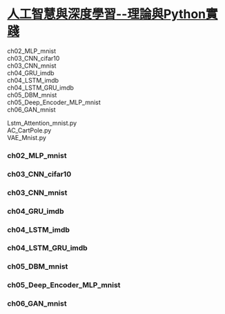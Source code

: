 
# [人工智慧與深度學習--理論與Python實踐](http://books.gotop.com.tw/e_AEE039400)


ch02_MLP_mnist  
ch03_CNN_cifar10  
ch03_CNN_mnist  
ch04_GRU_imdb  
ch04_LSTM_imdb  
ch04_LSTM_GRU_imdb  
ch05_DBM_mnist  
ch05_Deep_Encoder_MLP_mnist  
ch06_GAN_mnist  
 
Lstm_Attention_mnist.py  
AC_CartPole.py  
VAE_Mnist.py  


### ch02_MLP_mnist
### ch03_CNN_cifar10
### ch03_CNN_mnist
### ch04_GRU_imdb
### ch04_LSTM_imdb
### ch04_LSTM_GRU_imdb
### ch05_DBM_mnist
### ch05_Deep_Encoder_MLP_mnist
### ch06_GAN_mnist



